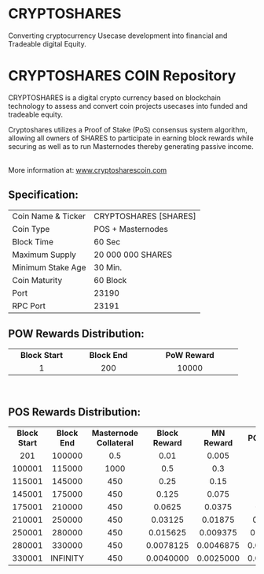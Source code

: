 # CRYPTOSHARES
Converting cryptocurrency Usecase development into financial and Tradeable digital Equity.


<h1>CRYPTOSHARES COIN Repository</h1>
<p> CRYPTOSHARES is a digital crypto currency based on blockchain technology to assess and convert coin projects usecases into funded and tradeable equity.<p>
<p> Cryptoshares utilizes a Proof of Stake (PoS) consensus system algorithm, allowing all owners of SHARES to participate in earning block rewards while securing as well as to run Masternodes thereby generating passive income.<p>

<br> More information at: www.cryptosharescoin.com <br>
  
  
<h2><strong>Specification:</strong></h2>
<table>
<tbody>
<tr>
<td>Coin Name & Ticker</td>
<td>CRYPTOSHARES [SHARES]</td>
</tr>
<tr>
<td>Coin Type</td>
<td>POS + Masternodes</td>
</tr>
<tr>
<td>Block Time</td>
<td>60 Sec</td>
</tr>
<tr>
<td>Maximum Supply</td>
<td>20 000 000 SHARES</td>
</tr>
<tr>
<td>Minimum Stake Age</td>
<td>30 Min.</td>
</tr>
<tr>
<td>Coin Maturity</td>
<td>60 Block</td>
</tr>
<tr>
<td>Port</td>
<td>23190</td>
</tr>
<tr>
<td>RPC Port</td>
<td>23191</td>
</tr>
</tbody>
</table>
<h2><strong>POW Rewards Distribution:</strong></h2>
<table border="0" width="600" cellspacing="2" cellpadding="2">
<tr>
<td class="xl65" style="width: 120px; text-align: center;"><strong>Block Start</strong></td>
<td class="xl65" style="width: 120px; text-align: center;"><strong>Block End</strong></td>
<td class="xl65" style="width: 180px; text-align: center;"><strong>PoW Reward</strong></td>
</tr>
<tr>
<td class="xl65" style="width: 120px; text-align: center;">1</td>
<td class="xl65" style="width: 120px; text-align: center;">200</td>
<td class="xl65" style="width: 180px; text-align: center;">10000</td>
</tr>
</table>
<br>
<h2><strong>POS Rewards Distribution:</strong></h2>
<table border="0" width="600" cellspacing="2" cellpadding="2"><colgroup><col width="26" /><col width="106" /><col width="98" /><col width="126" /><col width="130" /><col width="118" /></colgroup>
<tbody>
<tr>
<td class="xl65" style="width: 120px; text-align: center;"><strong>Block Start</strong></td>
<td class="xl65" style="width: 120px; text-align: center;"><strong>Block End</strong></td>
<td class="xl65" style="width: 180px; text-align: center;"><strong>Masternode Collateral</strong></td>
<td class="xl65" style="width: 120px; text-align: center;"><strong>Block Reward</strong></td>
<td class="xl65" style="width: 120px; text-align: center;"><strong>MN Reward</strong></td>
<td class="xl66" style="width: 120px; text-align: center;"><strong>POS Reward</strong></td>
<td class="xl66" style="width: 120px; text-align: center;"><strong>DEV Reward</strong></td>
</tr>
<tr>
<td class="xl65" style="width: 120px; text-align: center;">201</td>
<td class="xl65" style="width: 120px; text-align: center;">100000</td>
<td class="xl65" style="width: 180px; text-align: center;">0.5</td>
<td class="xl65" style="width: 120px; text-align: center;">0.01</td>
<td class="xl65" style="width: 120px; text-align: center;">0.005</td>
<td class="xl66" style="width: 120px; text-align: center;">0.002</td>
<td class="xl66" style="width: 120px; text-align: center;">0.003</td>
</tr>
<tr>
<td class="xl65" style="width: 120px; text-align: center;">100001</td>
<td class="xl65" style="width: 120px; text-align: center;">115000</td>
<td class="xl65" style="width: 180px; text-align: center;">1000</td>
<td class="xl65" style="width: 120px; text-align: center;">0.5</td>
<td class="xl65" style="width: 120px; text-align: center;">0.3</td>
<td class="xl66" style="width: 120px; text-align: center;">0.05</td>
<td class="xl66" style="width: 120px; text-align: center;">0.15</td>
</tr>
<tr>
<td class="xl65" style="width: 120px; text-align: center;">115001</td>
<td class="xl65" style="width: 120px; text-align: center;">145000</td>
<td class="xl65" style="width: 180px; text-align: center;">450</td>
<td class="xl65" style="width: 120px; text-align: center;">0.25</td>
<td class="xl65" style="width: 120px; text-align: center;">0.15</td>
<td class="xl66" style="width: 120px; text-align: center;">0.025</td>
<td class="xl66" style="width: 120px; text-align: center;">0.075</td>
</tr>
<tr>
<td class="xl65" style="width: 120px; text-align: center;">145001</td>
<td class="xl65" style="width: 120px; text-align: center;">175000</td>
<td class="xl65" style="width: 180px; text-align: center;">450</td>
<td class="xl65" style="width: 120px; text-align: center;">0.125</td>
<td class="xl65" style="width: 120px; text-align: center;">0.075</td>
<td class="xl66" style="width: 120px; text-align: center;">0.0125</td>
<td class="xl66" style="width: 120px; text-align: center;">0.0375</td>
</tr>
<tr>
<td class="xl65" style="width: 120px; text-align: center;">175001</td>
<td class="xl65" style="width: 120px; text-align: center;">210000</td>
<td class="xl65" style="width: 180px; text-align: center;">450</td>
<td class="xl65" style="width: 120px; text-align: center;">0.0625</td>
<td class="xl65" style="width: 120px; text-align: center;">0.0375</td>
<td class="xl66" style="width: 120px; text-align: center;">0.00625</td>
<td class="xl66" style="width: 120px; text-align: center;">0.01875</td>
</tr>
<tr>
<td class="xl65" style="width: 120px; text-align: center;">210001</td>
<td class="xl65" style="width: 120px; text-align: center;">250000</td>
<td class="xl65" style="width: 180px; text-align: center;">450</td>
<td class="xl65" style="width: 120px; text-align: center;">0.03125</td>
<td class="xl65" style="width: 120px; text-align: center;">0.01875</td>
<td class="xl66" style="width: 120px; text-align: center;">0.003125</td>
<td class="xl66" style="width: 120px; text-align: center;">0.009375</td>
</tr>
<tr>
<td class="xl65" style="width: 120px; text-align: center;">250001</td>
<td class="xl65" style="width: 120px; text-align: center;">280000</td>
<td class="xl65" style="width: 180px; text-align: center;">450</td>
<td class="xl65" style="width: 120px; text-align: center;">0.015625</td>
<td class="xl65" style="width: 120px; text-align: center;">0.009375</td>
<td class="xl66" style="width: 120px; text-align: center;">0.0015625</td>
<td class="xl66" style="width: 120px; text-align: center;">0.0046875</td>
</tr>
<tr>
<td class="xl65" style="width: 120px; text-align: center;">280001</td>
<td class="xl65" style="width: 120px; text-align: center;">330000</td>
<td class="xl65" style="width: 180px; text-align: center;">450</td>
<td class="xl65" style="width: 120px; text-align: center;">0.0078125</td>
<td class="xl65" style="width: 120px; text-align: center;">0.0046875</td>
<td class="xl66" style="width: 120px; text-align: center;">0.00078125</td>
<td class="xl66" style="width: 120px; text-align: center;">0.00234375</td>
</tr>
<tr>
<td class="xl65" style="width: 120px; text-align: center;">330001</td>
<td class="xl65" style="width: 120px; text-align: center;">INFINITY</td>
<td class="xl65" style="width: 180px; text-align: center;">450</td>
<td class="xl65" style="width: 120px; text-align: center;">0.0040000</td>
<td class="xl65" style="width: 120px; text-align: center;">0.0025000</td>
<td class="xl66" style="width: 120px; text-align: center;">0.00040000</td>
<td class="xl66" style="width: 120px; text-align: center;">0.00110000</td>
</tr>
</tbody>
</table>